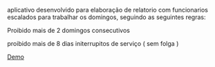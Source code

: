 aplicativo desenvolvido para elaboração de relatorio com funcionarios escalados para trabalhar os domingos, seguindo as seguintes regras:

Proibido mais de 2 domingos consecutivos

proibido mais de 8 dias initerrupitos de serviço ( sem folga )

[Demo](https://escalaliderv2.netlify.app)
